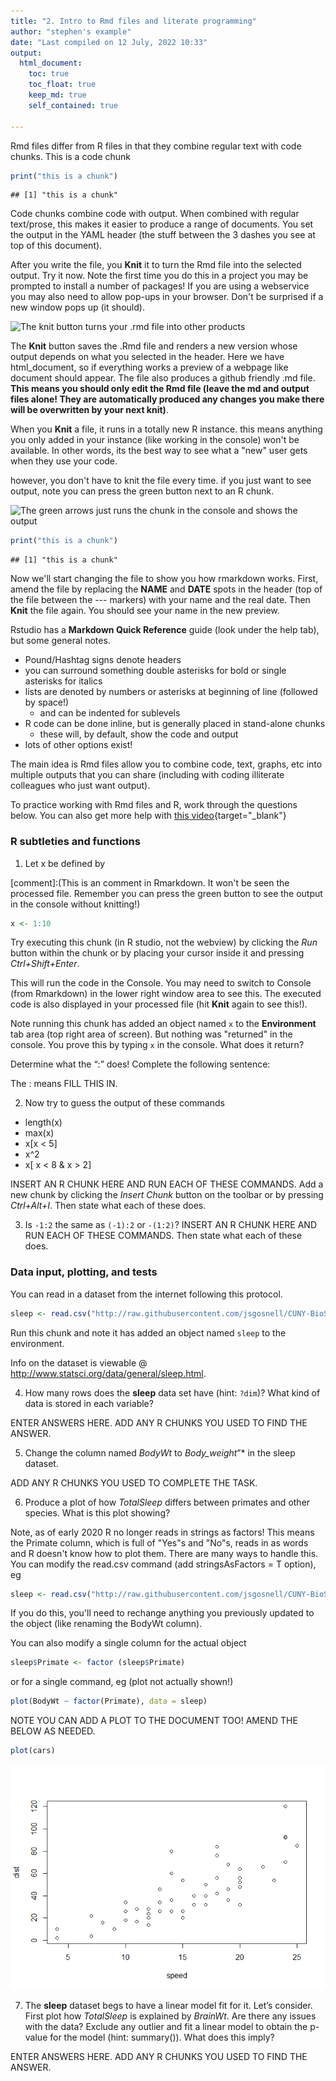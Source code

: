 ```yaml
---
title: "2. Intro to Rmd files and literate programming"
author: "stephen's example"
date: "Last compiled on 12 July, 2022 10:33"
output:
  html_document:
    toc: true
    toc_float: true
    keep_md: true
    self_contained: true

---
```


Rmd files differ from R files in that they combine regular text with code chunks.
This is a code chunk


```r
print("this is a chunk")
```

```
## [1] "this is a chunk"
```

Code chunks combine code with output. When combined with regular text/prose, 
this makes it easier to produce a range of documents.  You set the output in 
the YAML header (the stuff between the 3 dashes you see at top of this document).

After you write the file, you **Knit** it to turn the Rmd file into the selected 
output.  Try it now.  Note the first time you do this in a project you may be
prompted to install a number of packages!  If you are using a webservice you may
also need to allow pop-ups in your browser. Don't be surprised if a new window 
pops up (it should). 

![The knit button turns your .rmd file into other products](https://lh3.googleusercontent.com/pw/ACtC-3dlSoGJDHtdGqEBr8L2X-yqZ-08Z95RHUMvaxHqF9EOFcBnqtamYMAWOr75mohUSL_KvWtBTt-u4KrdoHgceHc-sZiViw6l9ZqEQToLIsy6AwvQIQMrJgLbtXfV6gNLDgQvgT3N7aq9pk9-x5ugpegjYA=w378-h109-no)


The **Knit** button saves the .Rmd file and renders a new version whose output 
depends on what you selected in the header. Here we have html_document,
so if everything works a preview of a webpage like document should appear. The file
also produces a github friendly .md file. **This means you should only edit the 
Rmd file (leave the md and output files alone! They are automatically produced
any changes you make there will be overwritten by your next knit)**.  

When you **Knit** a file, it runs in a totally new R instance. this means anything
you only added in your instance (like working in the console) won't be available.
In other words, its the best way to see what a "new" user gets when they use your
code.

however, you don't have to knit the file every time. if you just want to see output,
note you can press the green button next to an R chunk.

![The green arrows just runs the chunk in the console and shows the output](https://lh3.googleusercontent.com/pw/AM-JKLUYgHbhk7YzhXdAZwV-fvLFlnOc4IcCMwt6U21qsHP7sXcjQ5xDL86NewZo2THSGAveP0Y1cL2PP4yysUTLn4N6iXoO6B1h_8RtAlqmNONY2W5V_j_4hqtQ8d3GhroTNJewT3oEqSVA-Vjh4IkDRqE-pw=w784-h73-no?authuser=0)



```r
print("this is a chunk")
```

```
## [1] "this is a chunk"
```

Now we'll start changing the file to show you how rmarkdown works.
First, amend the file by replacing the **NAME** and **DATE** spots in the header
(top of the
file between the --- markers) with your name and the real date.  Then **Knit** the
file again. You should see your name in the new preview. 

Rstudio has a **Markdown Quick Reference** guide (look under the help tab), but 
some general notes. 

* Pound/Hashtag signs denote headers
* you can surround something double asterisks for bold or single asterisks for italics
* lists are denoted by numbers or asterisks at beginning of line (followed by space!)
  * and can be indented for sublevels
* R code can be done inline, but is generally placed in stand-alone chunks
  * these will, by default, show the code and output
* lots of other options exist!

The main idea is Rmd files allow you to combine code, text, graphs, etc into 
multiple outputs that you can share (including with coding illiterate colleagues
who just want output).

To practice working with Rmd files and R, work through the questions below. You 
can also get more help with [this video](https://www.youtube.com/watch?v=shs95EH4EhY&list=PLmnVhyQ-20EUFRmsjpYTyB5--zyolr6-o&index=9&t=24s){target="_blank"}

### R subtleties and functions

1. Let x be defined by 

[comment]:(This is an comment in Rmarkdown. It won't be seen the processed file. 
Remember you can press the green button to see the output in the console without
knitting!)


```r
x <- 1:10
```

Try executing this chunk (in R studio, not the webview) by clicking the *Run* 
button within the chunk or by placing your cursor inside it and pressing 
*Ctrl+Shift+Enter*.

This will run the code in the Console.  You may need to switch to Console (from
Rmarkdown) in the lower right window area to see this.   The executed code is 
also displayed in your processed file (hit **Knit** again to see this!).  

Note running this chunk has added an object named `x` to the **Environment** tab
area (top right area of screen).  But nothing was "returned" in the console.  You
prove this by typing `x` in the console. What does it return?

Determine what the “:” does!  Complete the following sentence:

The : means FILL THIS IN.

2. Now try to guess the output of these commands

* length(x)
* max(x)
* x[x < 5]
* x^2
* x[ x < 8 & x > 2]

INSERT AN R CHUNK HERE AND RUN EACH OF THESE COMMANDS.  Add a new chunk by clicking the *Insert Chunk* button on the toolbar or by pressing *Ctrl+Alt+I*. Then state what
each of these does.

3.  Is `-1:2` the same as `(-1):2` or `-(1:2)`? INSERT AN R CHUNK HERE AND RUN EACH OF 
THESE COMMANDS. Then state what each of these does.

### Data input, plotting, and tests

You can read in a dataset from the internet following this protocol.


```r
sleep <- read.csv("http://raw.githubusercontent.com/jsgosnell/CUNY-BioStats/master/datasets/sleep.csv", stringsAsFactors = T)
```

Run this chunk and note it has added an object named `sleep` to the environment. 

Info on the dataset is viewable @ http://www.statsci.org/data/general/sleep.html.

4. How many rows does the **sleep** data set have (hint: `?dim`)?  What kind of data is stored in each variable?

ENTER ANSWERS HERE. ADD ANY R CHUNKS YOU USED TO FIND THE ANSWER.

5.  Change the column named *BodyWt* to *Body_weight*”* in the sleep dataset.

ADD ANY R CHUNKS YOU USED TO COMPLETE THE TASK.

6.  Produce a plot of how *TotalSleep* differs between primates and other species. What is this plot showing?

Note, as of early 2020 R no longer reads in strings as factors! This means the 
Primate column, which is full of "Yes"s and "No"s, reads in as words and R doesn't
know how to plot them. There are many ways to handle this. You can modify the 
read.csv command (add  stringsAsFactors = T option), eg

```r
sleep <- read.csv("http://raw.githubusercontent.com/jsgosnell/CUNY-BioStats/master/datasets/sleep.csv", stringsAsFactors = T)
```
If you do this, you'll need to rechange anything you previously updated to the
object (like renaming the BodyWt column).

You can also modify a single column for the 
actual object 


```r
sleep$Primate <- factor (sleep$Primate)
```

or for a single command, eg (plot not actually shown!)


```r
plot(BodyWt ~ factor(Primate), data = sleep)
```


NOTE YOU CAN ADD A PLOT TO THE DOCUMENT TOO! AMEND THE BELOW AS NEEDED.  

```r
plot(cars)
```

![](2_Intro_to_Rmd_files/figure-html/unnamed-chunk-8-1.png)<!-- -->

7.  The **sleep** dataset begs to have a linear model fit for it. Let’s consider. First plot how *TotalSleep* is explained by *BrainWt*. Are there any issues with the data? Exclude any outlier and fit a linear model to obtain the p-value for the model (hint: summary()).  What does this imply?  

ENTER ANSWERS HERE. ADD ANY R CHUNKS YOU USED TO FIND THE ANSWER.

